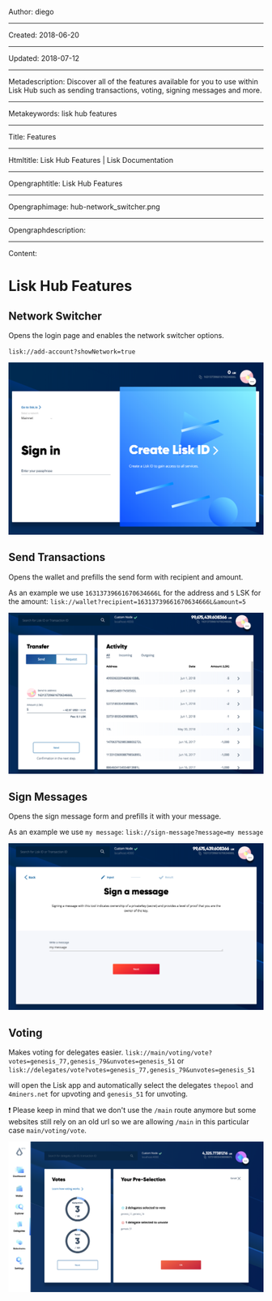 Author: diego

----

Created: 2018-06-20

----

Updated: 2018-07-12

----

Metadescription: Discover all of the features available for you to use within Lisk Hub such as sending transactions, voting, signing messages and more.

----

Metakeywords: lisk hub features

----

Title: Features

----

Htmltitle: Lisk Hub Features | Lisk Documentation

----

Opengraphtitle: Lisk Hub Features

----

Opengraphimage: hub-network_switcher.png

----

Opengraphdescription: 

----

Content: 

# Lisk Hub Features

## Network Switcher

Opens the login page and enables the network switcher options.

`lisk://add-account?showNetwork=true`

![hub-network_switcher](hub-network_switcher.png "hub-network_switcher")

## Send Transactions

Opens the wallet and prefills the send form with recipient and amount.

As an example we use `16313739661670634666L` for the address and `5` LSK for the amount:
`lisk://wallet?recipient=16313739661670634666L&amount=5`

![hub-send_transactions](hub-send_transactions.png "hub-send_transactions")

## Sign Messages

Opens the sign message form and prefills it with your message.

As an example we use `my message`:
`lisk://sign-message?message=my message`

![hub-sign_messages](hub-sign_messages.png "hub-sign_messages")

## Voting

Makes voting for delegates easier. 
`lisk://main/voting/vote?votes=genesis_77,genesis_79&unvotes=genesis_51` or 
`lisk://delegates/vote?votes=genesis_77,genesis_79&unvotes=genesis_51` 

will open the Lisk app and automatically select the delegates `thepool` and `4miners.net` for upvoting and `genesis_51` for unvoting.

❗️ Please keep in mind that we don't use the `/main` route anymore but some websites still rely on an old url so we are allowing `/main` in this particular case `main/voting/vote`.

![hub-voting_example](hub-voting_example.png "hub-voting_example")
